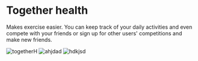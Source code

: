 # Together health

Makes exercise easier. You can keep track of your daily activities and even compete with your friends or sign up for other users' competitions and make new friends.

![togetherH](https://user-images.githubusercontent.com/73236360/227722305-57c5c38e-60fe-4568-b441-6d7b782b7c62.PNG)
![ahjdad](https://user-images.githubusercontent.com/73236360/227722313-22871940-56cd-4996-8142-ec7a56e33f6f.PNG)
![hdkjsd](https://user-images.githubusercontent.com/73236360/227722323-c9883d21-0de7-495e-8f8b-3adfd8bbd573.PNG)
